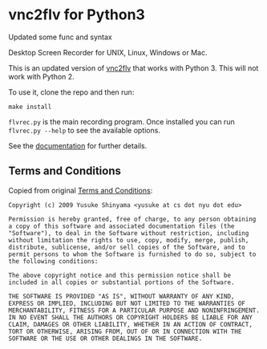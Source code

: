 # vnc2flv for Python3

Updated some func and syntax

Desktop Screen Recorder for UNIX, Linux, Windows or Mac.

This is an updated version of [vnc2flv](http://www.unixuser.org/~euske/python/vnc2flv/index.html) that works with
Python 3.  This will not work with Python 2.

To use it, clone the repo and then run:

```
make install
```

`flvrec.py` is the main recording program.  Once installed you can run `flvrec.py --help` to see the available options.

See the [documentation](http://www.unixuser.org/~euske/python/vnc2flv/index.html) for further details.

## Terms and Conditions

Copied from original [Terms and Conditions](http://www.unixuser.org/~euske/python/vnc2flv/index.html#license):

```
Copyright (c) 2009 Yusuke Shinyama <yusuke at cs dot nyu dot edu>

Permission is hereby granted, free of charge, to any person obtaining a copy of this software and associated documentation files (the "Software"), to deal in the Software without restriction, including without limitation the rights to use, copy, modify, merge, publish, distribute, sublicense, and/or sell copies of the Software, and to permit persons to whom the Software is furnished to do so, subject to the following conditions:

The above copyright notice and this permission notice shall be included in all copies or substantial portions of the Software.

THE SOFTWARE IS PROVIDED "AS IS", WITHOUT WARRANTY OF ANY KIND, EXPRESS OR IMPLIED, INCLUDING BUT NOT LIMITED TO THE WARRANTIES OF MERCHANTABILITY, FITNESS FOR A PARTICULAR PURPOSE AND NONINFRINGEMENT. IN NO EVENT SHALL THE AUTHORS OR COPYRIGHT HOLDERS BE LIABLE FOR ANY CLAIM, DAMAGES OR OTHER LIABILITY, WHETHER IN AN ACTION OF CONTRACT, TORT OR OTHERWISE, ARISING FROM, OUT OF OR IN CONNECTION WITH THE SOFTWARE OR THE USE OR OTHER DEALINGS IN THE SOFTWARE.
```